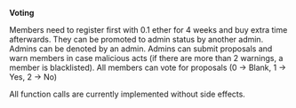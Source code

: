 **Voting**

Members need to register first with 0.1 ether for 4 weeks and buy extra time afterwards.
They can be promoted to admin status by another admin. Admins can be denoted by an admin. Admins can submit proposals and warn members in case malicious acts (if there are more than 2 warnings, a member is blacklisted). All members can vote for proposals (0 -> Blank, 1 -> Yes, 2 -> No)

All function calls are currently implemented without side effects.

